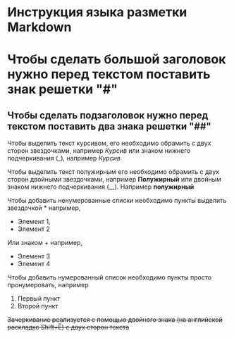 # Инструкция языка разметки Markdown

# Чтобы сделать большой заголовок нужно перед текстом поставить знак решетки "#"

## Чтобы сделать подзаголовок нужно перед текстом поставить два знака решетки "##"

Чтобы выделить текст курсивом, его необходимо обрамить с двух сторон звездочками, например *Курсив* или знаком нижнего подчеркивания (_), например  _Курсив_

Чтобы выделить текст полужирным его необходимо обрамить с двух сторон двойными звездочками, например **Полужирный** или двойным знаком нижнего подчеркивания (__). Например __полужирный__

Чтобы добавить ненумерованные списки необходимо пункты выделить звездочкой * например, 
* Элемент 1, 
* Элемент 2 

Или знаком + например, 
+ Элемент 3
+ Элемент 4

Чтобы добавить нумерованный список необходимо пункты просто пронумеровать, например
1.  Первый пункт
2. Второй пункт

~~Зачеркивание реализуется с помощью двойного знака (на английской раскладке Shift+Ё) с двух сторон текста~~




